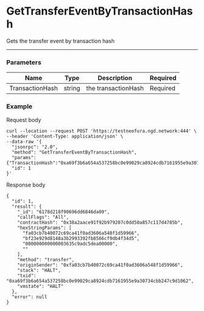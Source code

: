 # GetTransferEventByTransactionHash
Gets the transfer event by transaction hash
<hr>

### Parameters

|    Name    | Type | Description | Required |
| ---------- | --- |    ------    | ----|
| TransactionHash     | string|  the transactionHash| Required |


### Example

Request body

```
curl --location --request POST 'https://testneofura.ngd.network:444' \
--header 'Content-Type: application/json' \
--data-raw '{
  "jsonrpc": "2.0",
  "method": "GetTransferEventByTransactionHash",
  "params": {"TransactionHash":"0xa69f3b6a654a537258bc0e99029ca8924cdb7161955e9a30734cbb247c9d1062"},
  "id": 1
}'
```
Response body

```json5
{
  "id": 1,
  "result": {
    "_id": "6178d218f90696dd6846da09",
    "callFlags": "All",
    "contractHash": "0x38a2aace91f92b979207c0dd50a857c117d4785b",
    "hexStringParams": [
      "fa03cb7b40072c69ca41f0ad3606a548f1d59966",
      "bf23e929d8148a3b2993392fb8566cf9db4f34d5",
      "000000000000003635c9adc5dea00000",
      ""
    ],
    "method": "transfer",
    "originSender": "0xfa03cb7b40072c69ca41f0ad3606a548f1d59966",
    "stack": "HALT",
    "txid": "0xa69f3b6a654a537258bc0e99029ca8924cdb7161955e9a30734cbb247c9d1062",
    "vmstate": "HALT"
  },
  "error": null
}
```
